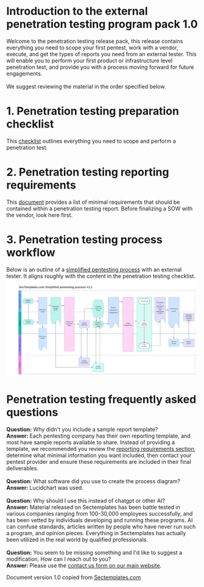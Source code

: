 # Introduction to the external penetration testing program pack 1.0
Welcome to the penetration testing release pack, this release contains everything you need to scope your first pentest, work with a vendor, execute, and get the types of reports you need from an external tester. This will enable you to perform your first product or infrastructure level penetration test, and provide you with a process moving forward for future engagements.
<br><br>
We suggest reviewing the material in the order specified below.

# 1. Penetration testing preparation checklist
This <a href="./Pentesting_preparation_checklist.md">checklist</a> outlines everything you need to scope and perform a penetration test.

# 2. Penetration testing reporting requirements
This <a href="./Pentest_reporting_requirements.md">document</a> provides a list of minimal requirements that should be contained within a penetration testing report.  Before finalizing a SOW with the vendor, look here first.

# 3. Penetration testing process workflow
Below is an outline of a <a href="./Simplified_pentest_process.png">simplified pentesting process</a> with an external tester. It aligns roughly with the content in the penetration testing checklist.
<img src="./Simplified_pentest_process.png">

# Penetration testing frequently asked questions
<b>Question:</b> Why didn't you include a sample report template?<br>
<b>Answer: </b> Each pentesting company has their own reporting template, and most have sample reports available to share. Instead of providing a template, we recommended you review the <a href="./Pentest_reporting_requirements.md">reporting requirements section</a>, determine what minimal information you want included, then contact your pentest provider and ensure these requirements are included in their final deliverables. 
<br><br>
<b>Question:</b> What software did you use to create the process diagram?<br>
<b>Answer: </b> Lucidchart was used. 
<br><br>
<b>Question:</b> Why should I use this instead of chatgpt or other AI?<br>
<b>Answer:</b> Material released on Sectemplates has been battle tested in various companies ranging from 100-30,000 employees successfully, and has been vetted by individuals developing and running these programs. AI can confuse standards, articles written by people who have never run such a program, and opinion pieces. Everything in Sectemplates has actually been utilized in the real world by qualified professionals. 
<br><br>
<b>Question:</b> You seem to be missing something and I'd like to suggest a modification. How can I reach out to you?<br>
<b>Answer: </b> Please use the <a href="https://www.sectemplates.com/contact-us.html">contact us form on our main website</a>.

Document version 1.0 copied from [Sectemplates.com](https://www.sectemplates.com)
